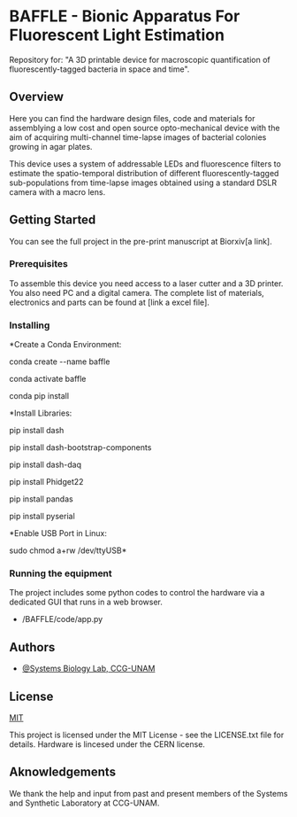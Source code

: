 
# BAFFLE - Bionic Apparatus For Fluorescent Light Estimation

Repository for: "A 3D printable device for macroscopic quantification of fluorescently-tagged bacteria in space and time".


## Overview

Here you can find the hardware design files, code and materials for assemblying a low cost and open source opto-mechanical device with the aim of acquiring multi-channel time-lapse images of bacterial colonies growing in agar plates.  

This device uses a system of addressable LEDs and fluorescence filters to estimate the spatio-temporal distribution of different fluorescently-tagged sub-populations from time-lapse images obtained using a standard DSLR camera with a macro lens.
## Getting Started

You can see the full project in the pre-print manuscript at Biorxiv[a link].

### Prerequisites

To assemble this device you need access to a laser cutter and a 3D printer. You also need PC and a digital camera. The complete list of materials, electronics and parts can be found at [link a excel file].

### Installing

*Create a Conda Environment:

conda create --name baffle

conda activate baffle

conda pip install

*Install Libraries:

pip install dash

pip install dash-bootstrap-components

pip install dash-daq

pip install Phidget22

pip install pandas

pip install pyserial


*Enable USB Port in Linux:

sudo chmod a+rw /dev/ttyUSB*

### Running the equipment

The project includes some python codes to control the hardware via a dedicated GUI that runs in a web browser.

- /BAFFLE/code/app.py 


## Authors

- [@Systems Biology Lab, CCG-UNAM](https://github.com/ccg-esb-lab)


## License

[MIT](https://choosealicense.com/licenses/mit/)

This project is licensed under the MIT License - see the LICENSE.txt file for details. Hardware is lincesed under the CERN license.


## Aknowledgements

We thank the help and input from past and present members of the Systems and Synthetic Laboratory at CCG-UNAM.
